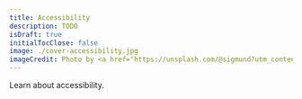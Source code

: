 ```yaml
---
title: Accessibility
description: TODO
isDraft: true
initialTocClose: false
image: ./cover-accessibility.jpg
imageCredit: Photo by <a href="https://unsplash.com/@sigmund?utm_content=creditCopyText&utm_medium=referral&utm_source=unsplash">Sigmund</a> on <a href="https://unsplash.com/photos/person-using-braille-writer-4MoIpDcSlr4?utm_content=creditCopyText&utm_medium=referral&utm_source=unsplash">Unsplash</a>
---
```


Learn about accessibility.
